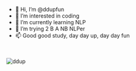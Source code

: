- 👋 Hi, I’m @ddupfun
- 👀 I’m interested in coding
- 🌱 I’m currently learning NLP
- 💞️ I’m trying 2 B A NB NLPer
- 📫 Good good study, day day up, day day fun <br>
<br>

![ddup](https://i.loli.net/2021/10/23/2JIXwEsAdo1ODZ6.png)
<br>
<!---
ddupfun/ddupfun is a ✨ special ✨ repository because its `README.md` (this file) appears on your GitHub profile.
You can click the Preview link to take a look at your changes.
--->
